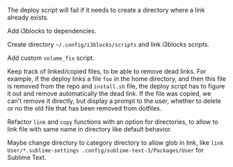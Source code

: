 The deploy script will fail if it needs to create a directory where a link
already exists.

Add i3blocks to dependencies.

Create directory `~/.config/i3blocks/scripts` and link i3blocks scripts.

Add custom `volume_fix` script.

Keep track of linked/copied files, to be able to remove dead links. For
example, if the deploy links a file `foo` in the home directory, and then
this file is removed from the repo and `install.sh` file, the deploy script
has to figure it out and remove automatically the dead link. If the file
was copied, we can't remove it directly, but display a prompt to the user,
whether to delete or no the old file that has been removed from dotfiles.

Refactor `link` and `copy` functions with an option for directories, to
allow to link file with same name in directory like default behavior.

Maybe change directory to category directory to allow glob in link, like
`link User/*.sublime-settings .config/sublime-text-3/Packages/User` for
Sublime Text.
